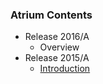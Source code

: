 ### Atrium Contents
* Release 2016/A
    + Overview
* Release 2015/A
    + [Introduction](https://github.com/onfsdn/atrium-docs/wiki/Introduction-(15-A))
    